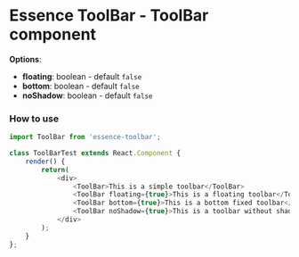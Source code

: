 # Essence ToolBar - ToolBar component

**Options**:
- **floating**: boolean - default `false`
- **bottom**: boolean - default `false`
- **noShadow**: boolean - default `false`

### How to use
```js
import ToolBar from 'essence-toolbar';

class ToolBarTest extends React.Component {
    render() {
        return(
            <div>
                <ToolBar>This is a simple toolbar</ToolBar>
                <ToolBar floating={true}>This is a floating toolbar</ToolBar>
                <ToolBar bottom={true}>This is a bottom fixed toolbar</ToolBar>
                <ToolBar noShadow={true}>This is a toolbar without shadow</ToolBar>
            </div>
        );
    }
};
```